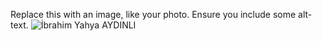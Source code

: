 Replace this with an image, like your photo. Ensure you include some alt-text.
![İbrahim Yahya AYDINLI](https://octodex.github.com/images/yaktocat.png)
